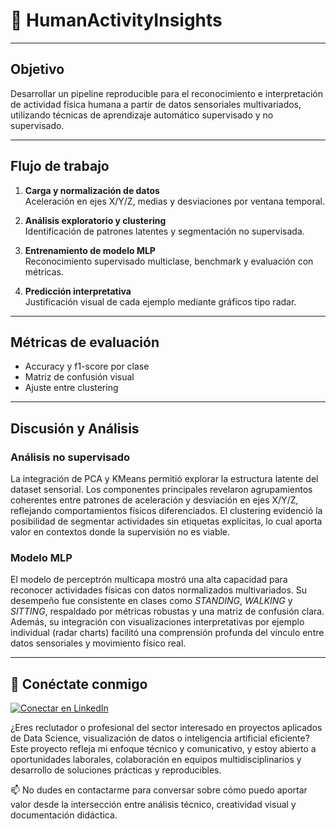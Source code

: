 # 🧠 HumanActivityInsights

---

## Objetivo 

Desarrollar un pipeline reproducible para el reconocimiento e interpretación de actividad física humana a partir de datos sensoriales multivariados, utilizando técnicas de aprendizaje automático supervisado y no supervisado.

---

## Flujo de trabajo

1. **Carga y normalización de datos**  
   Aceleración en ejes X/Y/Z, medias y desviaciones por ventana temporal.

2. **Análisis exploratorio y clustering**  
   Identificación de patrones latentes y segmentación no supervisada.

3. **Entrenamiento de modelo MLP**  
   Reconocimiento supervisado multiclase, benchmark y evaluación con métricas.

4. **Predicción interpretativa**  
   Justificación visual de cada ejemplo mediante gráficos tipo radar.

---

## Métricas de evaluación

- Accuracy y f1-score por clase
- Matriz de confusión visual
- Ajuste entre clustering

---

## Discusión y Análisis

### Análisis no supervisado

La integración de PCA y KMeans permitió explorar la estructura latente del dataset sensorial. Los componentes principales revelaron agrupamientos coherentes entre patrones de aceleración y desviación en ejes X/Y/Z, reflejando comportamientos físicos diferenciados. El clustering evidenció la posibilidad de segmentar actividades sin etiquetas explícitas, lo cual aporta valor en contextos donde la supervisión no es viable.

### Modelo MLP

El modelo de perceptrón multicapa mostró una alta capacidad para reconocer actividades físicas con datos normalizados multivariados. Su desempeño fue consistente en clases como *STANDING*, *WALKING* y *SITTING*, respaldado por métricas robustas y una matriz de confusión clara. Además, su integración con visualizaciones interpretativas por ejemplo individual (radar charts) facilitó una comprensión profunda del vínculo entre datos sensoriales y movimiento físico real.

---

## 👤 Conéctate conmigo

[![Conectar en LinkedIn](https://img.shields.io/badge/LinkedIn-Conectar-blue?logo=linkedin&style=flat-square)](https://www.linkedin.com/in/daniel-araneda-yasic)

¿Eres reclutador o profesional del sector interesado en proyectos aplicados de Data Science, visualización de datos o inteligencia artificial eficiente?  
Este proyecto refleja mi enfoque técnico y comunicativo, y estoy abierto a oportunidades laborales, colaboración en equipos multidisciplinarios y desarrollo de soluciones prácticas y reproducibles.

📫 No dudes en contactarme para conversar sobre cómo puedo aportar valor desde la intersección entre análisis técnico, creatividad visual y documentación didáctica.



